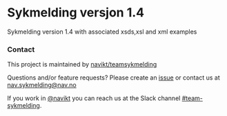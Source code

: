 # Sykmelding versjon 1.4

Sykmelding version 1.4 with associated xsds,xsl and xml examples

### Contact

This project is maintained by [navikt/teamsykmelding](CODEOWNERS)

Questions and/or feature requests? Please create an [issue](https://github.com/navikt/Sykmelding_v1.4/issues) 
or contact us at <nav.sykmelding@nav.no>

If you work in [@navikt](https://github.com/navikt) you can reach us at the Slack
channel [#team-sykmelding](https://nav-it.slack.com/archives/CMA3XV997).
